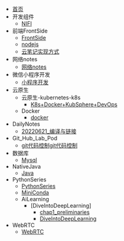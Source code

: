 <!-- docs/_sidebar.md -->
* [首页](/Summary.md)
* 开发组件
  * [NIFI](/开发组件/NIFI.md)
* 前端FrontSide
  * [FrontSide](/前端FrontSide/FrontSide.md)
  * [nodejs](/前端FrontSide/nodejs.md)
  * [云笔记实现方式](/前端FrontSide/云笔记实现方式)
* 网络notes
  * [网络notes](/网络notes/网络notes.md)
* 微信小程序开发
  * [小程序开发](/微信小程序开发/小程序开发.md)
* 云原生
  * 云原生-kubernetes-k8s
    * [K8s+Docker+KubSphere+DevOps](/云原生/云原生-kubernetes-k8s/K8s+Docker+KubSphere+DevOps.md)
  * Docker
    * [docker](/云原生/Docker/docker.md)
* DailyNotes
  * [20220621_编译与链接](/DailyNotes/202206/20220621_编译与链接.md)
* Git_Hub_Lab_Pod
  * [git代码控制git代码控制](/Git_Hub_Lab_Pod/git代码控制.md)
* 数据库
  * [Mysql](/数据库/Mysql/SQL_Mysql.md)
* NativeJava
  * [Java](/NativeJava/NativeJava.md)
* PythonSeries
  * [PythonSeries](/PythonSeries/PythonSeries.md)
  * [MiniConda](/PythonSeries/MiniConda.md)
  * AiLearning
    * [DiveIntoDeepLearning]
      * [chap1_preliminaries](/PythonSeries/AiLearning/DiveIntoDeepLearning/chap1_preliminaries.md)
      * [DiveIntoDeepLearning](/PythonSeries/AiLearning/DiveIntoDeepLearning/DiveIntoDeepLearning.md)
* WebRTC
  * [WebRTC](/WebRTC/WebRTC.md)
